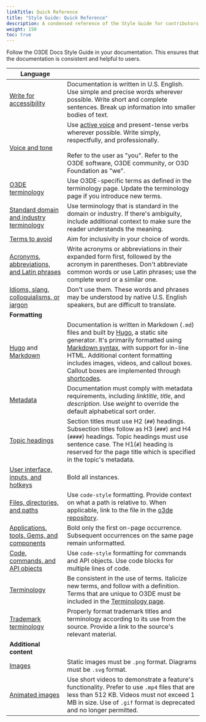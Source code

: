 ```yaml
---
linkTitle: Quick Reference
title: "Style Guide: Quick Reference"
description: A condensed reference of the Style Guide for contributors to the Open 3D Engine (O3DE) documentation.  
weight: 150
toc: true
---
```


Follow the O3DE Docs Style Guide in your documentation. This ensures that the documentation is consistent and helpful to users. 

| **Language** |  |
| --- | --- |
| [Write for accessibility](guidance#write-for-accessibility) | Documentation is written in U.S. English. Use simple and precise words wherever possible. Write short and complete sentences. Break up information into smaller bodies of text. |
| [Voice and tone](guidance#voice-and-tone) | Use [active voice](https://writing.wisc.edu/handbook/style/ccs_activevoice/) and present-tense verbs wherever possible. Write simply, respectfully, and professionally.  <br><br>Refer to the user as "you". Refer to the O3DE software, O3DE community, or O3D Foundation as "we". |
| [O3DE terminology](../terminology#o3de-specific-terms) | Use O3DE-specific terms as defined in the terminology page. Update the terminology page if you introduce new terms. |
| [Standard domain and industry terminology](../terminology#standard-domain-and-industry-terminology) | Use terminology that is standard in the domain or industry. If there's ambiguity, include additional context to make sure the reader understands the meaning. |
| [Terms to avoid](../terminology#terms-to-avoid-and-their-alternatives) | Aim for inclusivity in your choice of words. |
| [Acronyms, abbreviations, and Latin phrases](guidance#acronyms-abbreviations-and-latin-phrases) | Write acronyms or abbreviations in their expanded form first, followed by the acronym in parentheses. Don't abbreviate common words or use Latin phrases; use the complete word or a similar one.  |
| [Idioms, slang, colloquialisms, or jargon](guidance#idioms-slang-colloquialisms-or-jargon) | Don't use them. These words and phrases may be understood by native U.S. English speakers, but are difficult to translate.  |
| **Formatting** |
| [Hugo](../hugo) and [Markdown](format) | Documentation is written in Markdown (`.md`) files and built by [Hugo](https://gohugo.io/), a static site generator. It's primarily formatted using [Markdown syntax](https://www.markdownguide.org/basic-syntax/), with support for in-line HTML. Additional content formatting includes images, videos, and callout boxes. Callout boxes are implemented through [shortcodes](shortcodes). |
| [Metadata](metadata) | Documentation must comply with metadata requirements, including *linktitle*, *title*, and *description*. Use *weight* to override the default alphabetical sort order. |
| [Topic headings](format.md#topic-headings) | Section titles must use H2 (`##`) headings. Subsection titles follow as H3 (`###`) and H4 (`####`) headings. Topic headings must use sentence case. The H1(`#`) heading is reserved for the page title which is specified in the topic's metadata.  |
| [User interface, inputs, and hotkeys](format#user-interface-inputs-and-hotkeys) | Bold all instances. |
| [Files, directories, and paths](format#files-directories-and-paths) | Use `code-style` formatting. Provide context on what a path is relative to. When applicable, link to the file in the [o3de repository](https://github.com/o3de/o3de).  |
| [Applications, tools, Gems, and components](format/#applications-tools-gems-and-components) | Bold only the first on-page occurrence. Subsequent occurrences on the same page remain unformatted.  |
| [Code, commands, and API objects](format#code-commands-and-apis) | Use `code-style` formatting for commands and API objects. Use code blocks for multiple lines of code. |
| [Terminology](format/#terminology) | Be consistent in the use of terms. Italicize new terms, and follow with a definition. Terms that are unique to O3DE must be included in the [Terminology page](../terminology#o3de-specific-terms). |
| [Trademark terminology](format/#trademark) | Properly format trademark titles and terminology according to its use from the source. Provide a link to the source's relevant material. |
| **Additional content** |
| [Images](media#adding-images-with-markdown-syntax) | Static images must be `.png` format. Diagrams must be `.svg` format. |
| [Animated images](media.md#animated-images) | Use short videos to demonstrate a feature's functionality. Prefer to use `.mp4` files that are less than 512 KB. Videos must not exceed 1 MB in size. Use of `.gif` format is deprecated and no longer permitted. |